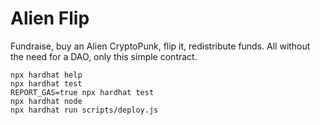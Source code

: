 # Alien Flip

Fundraise, buy an Alien CryptoPunk, flip it, redistribute funds. 
All without the need for a DAO, only this simple contract.

```shell
npx hardhat help
npx hardhat test
REPORT_GAS=true npx hardhat test
npx hardhat node
npx hardhat run scripts/deploy.js
```
